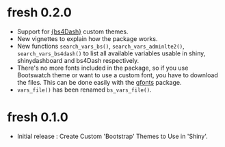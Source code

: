 # fresh 0.2.0

* Support for [{bs4Dash}](https://github.com/RinteRface/bs4Dash) custom themes.
* New vignettes to explain how the package works.
* New functions `search_vars_bs()`, `search_vars_adminlte2()`, `search_vars_bs4dash()` to list all available variables usable in shiny, shinydashboard and bs4Dash respectively.
* There's no more fonts included in the package, so if you use Bootswatch theme or want to use a custom font, you have to download the files. This can be done easily with the [gfonts](https://github.com/dreamRs/gfonts) package.
* `vars_file()` has been renamed `bs_vars_file()`.


# fresh 0.1.0

* Initial release : Create Custom 'Bootstrap' Themes to Use in 'Shiny'.
